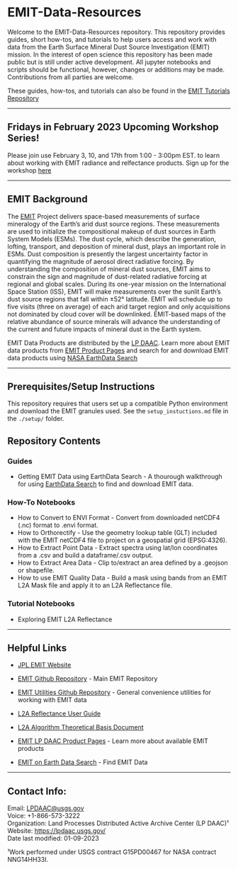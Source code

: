 # EMIT-Data-Resources

Welcome to the EMIT-Data-Resources repository. This repository provides guides, short how-tos, and tutorials to help users access and work with data from the Earth Surface Mineral Dust Source Investigation (EMIT) mission. In the interest of open science this repository has been made public but is still under active development. All jupyter notebooks and scripts should be functional, however, changes or additions may be made. Contributions from all parties are welcome.

These guides, how-tos, and tutorials can also be found in the [EMIT Tutorials Repository](https://github.com/emit-sds/tutorials)

---
## Fridays in February 2023 Upcoming Workshop Series!

Please join use February 3, 10, and 17th from 1:00 - 3:00pm EST. to learn about working with EMIT radiance and relfectance products. Sign up for the workshop [here](https://tinyurl.com/2tp3cx3t)

---

## EMIT Background  

The [EMIT](https://earth.jpl.nasa.gov/emit/) Project delivers space-based measurements of surface mineralogy of the Earth’s arid dust source regions. These measurements are used to initialize the compositional makeup of dust sources in Earth System Models (ESMs). The dust cycle, which describe the generation, lofting, transport, and deposition of mineral dust, plays an important role in ESMs.  Dust composition is presently the largest uncertainty factor in quantifying the magnitude of aerosol direct radiative forcing.  By understanding the composition of mineral dust sources, EMIT aims to constrain the sign and magnitude of dust-related radiative forcing at regional and global scales. During its one-year mission on the International Space Station (ISS), EMIT will make measurements over the sunlit Earth’s dust source regions that fall within ±52° latitude. EMIT will schedule up to five visits (three on average) of each arid target region and only acquisitions not dominated by cloud cover will be downlinked. EMIT-based maps of the relative abundance of source minerals will advance the understanding of the current and future impacts of mineral dust in the Earth system.  

EMIT Data Products are distributed by the [LP DAAC](https://lpdaac.usgs.gov/). Learn more about EMIT data products from [EMIT Product Pages](https://lpdaac.usgs.gov/product_search/?query=emit&status=Operational&view=cards&sort=title) and search for and download EMIT data products using [NASA EarthData Search](https://search.earthdata.nasa.gov/search?q=%22EMIT%22)

---

## Prerequisites/Setup Instructions

This repository requires that users set up a compatible Python environment and download the EMIT granules used. See the `setup_instuctions.md` file in the `./setup/` folder.

## Repository Contents  

### **Guides**  

+ Getting EMIT Data using EarthData Search - A thourough walkthrough for using [EarthData Search](https://search.earthdata.nasa.gov/search) to find and download EMIT data.

### **How-To Notebooks**

+ How to Convert to ENVI Format - Convert from downloaded netCDF4 (.nc) format to .envi format.
+ How to Orthorectify - Use the geometry lookup table (GLT) included with the EMIT netCDF4 file to project on a geospatial grid (EPSG:4326).
+ How to Extract Point Data  - Extract spectra using lat/lon coordinates from a .csv and build a dataframe/.csv output.
+ How to Extract Area Data - Clip to/extract an area defined by a .geojson or shapefile.
+ How to use EMIT Quality Data - Build a mask using bands from  an EMIT L2A Mask file and apply it to an L2A Reflectance file.

### **Tutorial Notebooks**  

+ Exploring EMIT L2A Reflectance  

---

## Helpful Links  

+ [JPL EMIT Website](https://earth.jpl.nasa.gov/emit/)  

+ [EMIT Github Repository](https://github.com/emit-sds) - Main EMIT Repository  

+ [EMIT Utilities Github Repository](https://github.com/emit-sds/emit-utils) - General convenience utilities for working with EMIT data

+ [L2A Reflectance User Guide](https://lpdaac.usgs.gov/documents/1569/EMITL2ARFL_User_Guide_v1.pdf)  

+ [L2A Algorithm Theoretical Basis Document](https://lpdaac.usgs.gov/documents/1571/EMITL2A_ATBD_v1.pdf)  

+ [EMIT LP DAAC Product Pages](https://lpdaac.usgs.gov/product_search/?query=emit&status=Operational&view=cards&sort=title) - Learn more about available EMIT products  

+ [EMIT on Earth Data Search](https://search.earthdata.nasa.gov/search?q=%22EMIT%22) - Find EMIT Data  

---

## Contact Info:  

Email: LPDAAC@usgs.gov  
Voice: +1-866-573-3222  
Organization: Land Processes Distributed Active Archive Center (LP DAAC)¹  
Website: <https://lpdaac.usgs.gov/>  
Date last modified: 01-09-2023  

¹Work performed under USGS contract G15PD00467 for NASA contract NNG14HH33I.  
